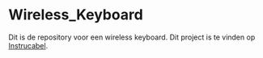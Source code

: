 # Wireless_Keyboard
Dit is de repository voor een wireless keyboard. Dit project is te vinden op [Instrucabel]().
